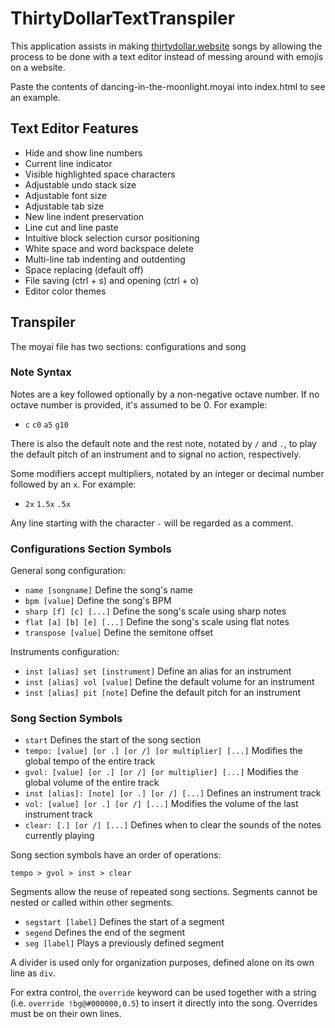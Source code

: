 # ThirtyDollarTextTranspiler

This application assists in making [thirtydollar.website](https://thirtydollar.website/) songs by allowing the process to be done with a text editor instead of messing around with emojis on a website.

Paste the contents of dancing-in-the-moonlight.moyai into index.html to see an example.

## Text Editor Features
- Hide and show line numbers
- Current line indicator
- Visible highlighted space characters
- Adjustable undo stack size
- Adjustable font size
- Adjustable tab size
- New line indent preservation
- Line cut and line paste
- Intuitive block selection cursor positioning
- White space and word backspace delete
- Multi-line tab indenting and outdenting
- Space replacing (default off)
- File saving (ctrl + s) and opening (ctrl + o)
- Editor color themes

## Transpiler
The moyai file has two sections: configurations and song

### Note Syntax
Notes are a key followed optionally by a non-negative octave number. If no octave number is provided, it's assumed to be 0. For example:
- `c` `c0` `a5` `g10`

There is also the default note and the rest note, notated by `/` and `.`, to play the default pitch of an instrument and to signal no action, respectively.

Some modifiers accept multipliers, notated by an integer or decimal number followed by an `x`. For example:
- `2x` `1.5x` `.5x`

Any line starting with the character `-` will be regarded as a comment.

### Configurations Section Symbols
General song configuration:
- `name [songname]` Define the song's name
- `bpm [value]` Define the song's BPM
- `sharp [f] [c] [...]` Define the song's scale using sharp notes
- `flat [a] [b] [e] [...]` Define the song's scale using flat notes
- `transpose [value]` Define the semitone offset

Instruments configuration:
- `inst [alias] set [instrument]` Define an alias for an instrument
- `inst [alias] vol [value]` Define the default volume for an instrument
- `inst [alias] pit [note]` Define the default pitch for an instrument

### Song Section Symbols
- `start` Defines the start of the song section
- `tempo: [value] [or .] [or /] [or multiplier] [...]` Modifies the global tempo of the entire track
- `gvol: [value] [or .] [or /] [or multiplier] [...]` Modifies the global volume of the entire track
- `inst [alias]: [note] [or .] [or /] [...]` Defines an instrument track
- `vol: [value] [or .] [or /] [...]` Modifies the volume of the last instrument track
- `clear: [.] [or /] [...]` Defines when to clear the sounds of the notes currently playing

Song section symbols have an order of operations:

`tempo > gvol > inst > clear`

Segments allow the reuse of repeated song sections. Segments cannot be nested or called within other segments.
- `segstart [label]` Defines the start of a segment
- `segend` Defines the end of the segment
- `seg [label]` Plays a previously defined segment

A divider is used only for organization purposes, defined alone on its own line as `div`.

For extra control, the `override` keyword can be used together with a string (i.e. `override !bg@#000000,0.5`) to insert it directly into the song. Overrides must be on their own lines.